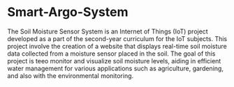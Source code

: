 # Smart-Argo-System
The Soil Moisture Sensor System is an Internet of Things (IoT) project developed as a part of the second-year curriculum for the IoT subjects. This project involve the creation of a website that displays real-time soil moisture data collected from a moisture sensor placed  in the soil. The goal of this project is teeo monitor and visualize soil moisture levels, aiding in efficient water management for various applications such as agriculture, gardening, and also with the environmental monitoring.

